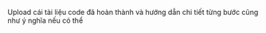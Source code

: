 Upload cái tài liệu code đã hoàn thành và hướng dẫn chi tiết từng bước cũng như ý nghĩa nếu có thể 
